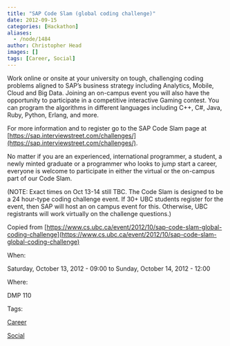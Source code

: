 ```yaml
---
title: "SAP Code Slam (global coding challenge)"
date: 2012-09-15
categories: [Hackathon]
aliases:
  - /node/1484
author: Christopher Head
images: []
tags: [Career, Social]
---
```


Work online or onsite at your university on tough, challenging coding problems aligned to SAP’s business strategy including Analytics, Mobile, Cloud and Big Data. Joining an on-campus event you will also have the opportunity to participate in a competitive interactive Gaming contest. You can program the algorithms in different languages including C++, C#, Java, Ruby, Python, Erlang, and more.

For more information and to register go to the SAP Code Slam page at [https://sap.interviewstreet.com/challenges/](https://sap.interviewstreet.com/challenges/).

No matter if you are an experienced, international programmer, a student, a newly minted graduate or a programmer who looks to jump start a career, everyone is welcome to participate in either the virtual or the on-campus part of our Code Slam.

(NOTE: Exact times on Oct 13-14 still TBC. The Code Slam is designed to be a 24 hour-type coding challenge event. If 30+ UBC students register for the event, then SAP will host an on campus event for this. Otherwise, UBC registrants will work virtually on the challenge questions.)

Copied from [https://www.cs.ubc.ca/event/2012/10/sap-code-slam-global-coding-challenge](https://www.cs.ubc.ca/event/2012/10/sap-code-slam-global-coding-challenge)

When: 

Saturday, October 13, 2012 - 09:00 to Sunday, October 14, 2012 - 12:00

Where: 

DMP 110

Tags: 

[Career](/career)

[Social](/social)
